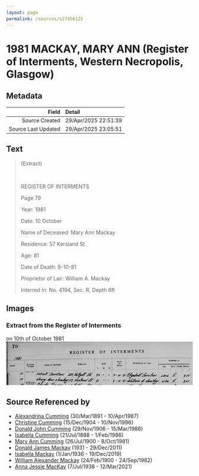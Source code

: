 ```yaml
---
layout: page
permalink: /sources/s27456125
---
```


# 1981 MACKAY, MARY ANN (Register of Interments, Western Necropolis, Glasgow)

## Metadata
Field | Detail
---:|:---
Source Created | 29/Apr/2025 22:51:39
Source Last Updated | 29/Apr/2025 23:05:51

## Text

> (Extract)
>
> <br/>
>
> REGISTER OF INTERMENTS
>
> Page 79
>
> Year: 1981
>
> Date: 10 October
>
> Name of Deceased: Mary Ann Mackay
>
> Residence: 57 Kersland St.
>
> Age: 81
>
> Date of Death: 8-10-81
>
> Proprietor of Lair: William A. Mackay
>
> Interred in: No. 4194, Sec. R, Depth 8ft
>

## Images

### Extract from the Register of Interments

on 10th of October 1981
![Extract from the Register of Interments](../media/97217076.jpg)

## Source Referenced by

* [Alexandrina Cumming](../people/@57186713@-alexandrina-cumming-b1891-3-30-d1987-4-10.md) (30/Mar/1891 - 10/Apr/1987)
* [Christine Cumming](../people/@24328630@-christine-cumming-b1904-12-15-d1996-11-10.md) (15/Dec/1904 - 10/Nov/1996)
* [Donald John Cumming](../people/@22331378@-donald-john-cumming-b1906-11-29-d1986-3-15.md) (29/Nov/1906 - 15/Mar/1986)
* [Isabella Cumming](../people/@84684994@-isabella-cumming-b1888-7-21-d1986-2-1.md) (21/Jul/1888 - 1/Feb/1986)
* [Mary Ann Cumming](../people/@48241984@-mary-ann-cumming-b1900-7-26-d1981-10-8.md) (26/Jul/1900 - 8/Oct/1981)
* [Donald James Mackay](../people/@43065376@-donald-james-mackay-b1931-d2011-12-29.md) (1931 - 29/Dec/2011)
* [Isabella Mackay](../people/@25303611@-isabella-mackay-b1936-1-1-d2019-12-19.md) (1/Jan/1936 - 19/Dec/2019)
* [William Alexander Mackay](../people/@9383584@-william-alexander-mackay-b1900-2-24-d1982-9-24.md) (24/Feb/1900 - 24/Sep/1982)
* [Anna Jessie MacKay](../people/@41265374@-anna-jessie-mackay-b1938-7-7-d2021-3-12.md) (7/Jul/1938 - 12/Mar/2021)
